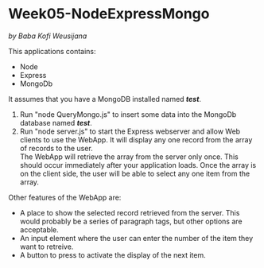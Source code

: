 Week05-NodeExpressMongo
=======================
*by Baba Kofi Weusijana*

This applications contains:

- Node
- Express
- MongoDb

It assumes that you have a MongoDB installed named ***test***.

1. Run "node QueryMongo.js" to insert some data into the MongoDb database named ***test***.
2. Run "node server.js" to start the Express webserver and allow Web clients to use the WebApp. It will display any one record from the array of records to the user.  
The WebApp will retrieve the array from the server only once. 
This should occur immediately after your application loads.
Once the array is on the client side, the user will be able to select any one item from the array.

Other features of the WebApp are:

- A place to show the selected record retrieved from the server. 
This would probably be a series of paragraph tags, but other options are acceptable.
- An input element where the user can enter the number of the item they want to retreive.
- A button to press to activate the display of the next item.
